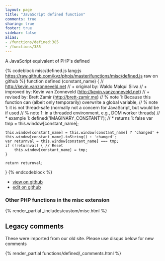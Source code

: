 ```yaml
---
layout: page
title: "JavaScript defined function"
comments: true
sharing: true
footer: true
sidebar: false
alias:
- /functions/defined:385
- /functions/385
---
```

<!-- Generated by Rakefile:build -->
A JavaScript equivalent of PHP's defined

{% codeblock misc/defined.js lang:js https://raw.github.com/kvz/phpjs/master/functions/misc/defined.js raw on github %}
function defined (constant_name) {
    // http://kevin.vanzonneveld.net
    // +   original by: Waldo Malqui Silva
    // +   improved by: Kevin van Zonneveld (http://kevin.vanzonneveld.net)
    // +    revised by: Brett Zamir (http://brett-zamir.me)
    // %          note 1: Because this function can (albeit only temporarily) overwrite a global variable,
    // %          note 1: it is not thread-safe (normally not a concern for JavaScript, but would be if used
    // %          note 1: in a threaded environment, e.g., DOM worker threads)
    // *     example 1: defined('IMAGINARY_CONSTANT1');
    // *     returns 1: false
    var tmp = this.window[constant_name];

    this.window[constant_name] = this.window[constant_name] ? 'changed' + this.window[constant_name].toString() : 'changed';
    var returnval = this.window[constant_name] === tmp;
    if (!returnval) { // Reset
        this.window[constant_name] = tmp;
    }

    return returnval;
}
{% endcodeblock %}

 - [view on github](https://github.com/kvz/phpjs/blob/master/functions/misc/defined.js)
 - [edit on github](https://github.com/kvz/phpjs/edit/master/functions/misc/defined.js)

### Other PHP functions in the misc extension
{% render_partial _includes/custom/misc.html %}
## Legacy comments
These were imported from our old site. Please use disqus below for new comments
<div style="overflow-y: scroll; max-height: 500px;">
{% render_partial functions/defined/_comments.html %}
</div>
